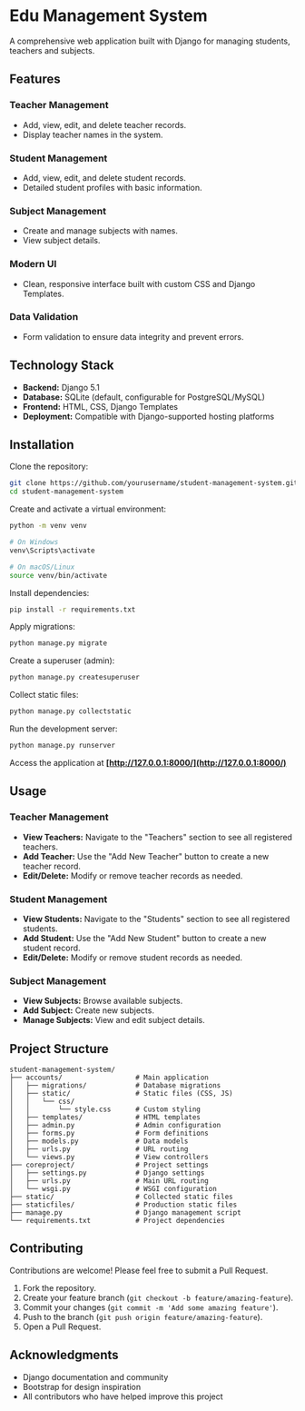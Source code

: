 # Edu Management System
A comprehensive web application built with Django for managing students, teachers and subjects.

## Features
### Teacher Management
- Add, view, edit, and delete teacher records.
- Display teacher names in the system.

### Student Management
- Add, view, edit, and delete student records.
- Detailed student profiles with basic information.

### Subject Management
- Create and manage subjects with names.
- View subject details.


### Modern UI
- Clean, responsive interface built with custom CSS and Django Templates.

### Data Validation
- Form validation to ensure data integrity and prevent errors.

## Technology Stack
- **Backend:** Django 5.1
- **Database:** SQLite (default, configurable for PostgreSQL/MySQL)
- **Frontend:** HTML, CSS, Django Templates
- **Deployment:** Compatible with Django-supported hosting platforms

## Installation
Clone the repository:
```sh
git clone https://github.com/yourusername/student-management-system.git
cd student-management-system
```

Create and activate a virtual environment:
```sh
python -m venv venv

# On Windows
venv\Scripts\activate

# On macOS/Linux
source venv/bin/activate
```

Install dependencies:
```sh
pip install -r requirements.txt
```

Apply migrations:
```sh
python manage.py migrate
```

Create a superuser (admin):
```sh
python manage.py createsuperuser
```

Collect static files:
```sh
python manage.py collectstatic
```

Run the development server:
```sh
python manage.py runserver
```

Access the application at **[http://127.0.0.1:8000/](http://127.0.0.1:8000/)**

## Usage
### Teacher Management
- **View Teachers:** Navigate to the "Teachers" section to see all registered teachers.
- **Add Teacher:** Use the "Add New Teacher" button to create a new teacher record.
- **Edit/Delete:** Modify or remove teacher records as needed.

### Student Management
- **View Students:** Navigate to the "Students" section to see all registered students.
- **Add Student:** Use the "Add New Student" button to create a new student record.
- **Edit/Delete:** Modify or remove student records as needed.

### Subject Management
- **View Subjects:** Browse available subjects.
- **Add Subject:** Create new subjects.
- **Manage Subjects:** View and edit subject details.

## Project Structure
```
student-management-system/
├── accounts/                  # Main application
│   ├── migrations/            # Database migrations
│   ├── static/                # Static files (CSS, JS)
│   │   └── css/
│   │       └── style.css      # Custom styling
│   ├── templates/             # HTML templates
│   ├── admin.py               # Admin configuration
│   ├── forms.py               # Form definitions
│   ├── models.py              # Data models
│   ├── urls.py                # URL routing
│   └── views.py               # View controllers
├── coreproject/               # Project settings
│   ├── settings.py            # Django settings
│   ├── urls.py                # Main URL routing
│   └── wsgi.py                # WSGI configuration
├── static/                    # Collected static files
├── staticfiles/               # Production static files
├── manage.py                  # Django management script
└── requirements.txt           # Project dependencies
```

## Contributing
Contributions are welcome! Please feel free to submit a Pull Request.

1. Fork the repository.
2. Create your feature branch (`git checkout -b feature/amazing-feature`).
3. Commit your changes (`git commit -m 'Add some amazing feature'`).
4. Push to the branch (`git push origin feature/amazing-feature`).
5. Open a Pull Request.

## Acknowledgments
- Django documentation and community
- Bootstrap for design inspiration
- All contributors who have helped improve this project

